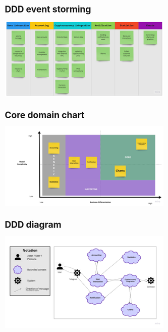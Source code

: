 # DDD event storming

![ddd-event-storming](/diagrams/ddd-diagram-event-storming.png "DDD Event Storming")

# Core domain chart

![core-domain-chart](/diagrams/core-domain-chart.png "Core Domain Chart")

# DDD diagram

![ddd-diagram](/diagrams/ddd-diagram.png "DDD diagram")
